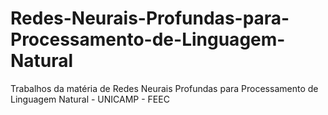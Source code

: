 # Redes-Neurais-Profundas-para-Processamento-de-Linguagem-Natural
Trabalhos da matéria de Redes Neurais Profundas para Processamento de Linguagem Natural - UNICAMP - FEEC
